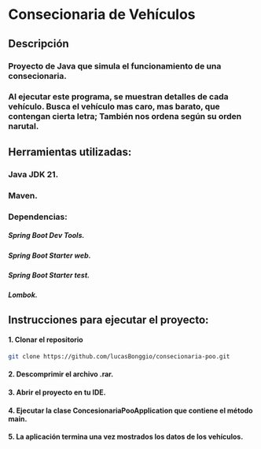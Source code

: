 # Consecionaria de Vehículos
## Descripción
### Proyecto de Java que simula el funcionamiento de una consecionaria.
### Al ejecutar este programa, se muestran detalles de cada vehículo. Busca el vehículo mas caro, mas barato, que contengan cierta letra; También nos ordena según su orden narutal.


## Herramientas utilizadas:
### Java JDK 21.
### Maven. 
### Dependencias:
##### Spring Boot Dev Tools.
##### Spring Boot Starter web. 
##### Spring Boot Starter test.
##### Lombok.

## Instrucciones para ejecutar el proyecto:
#### 1. Clonar el repositorio
```bash
git clone https://github.com/lucasBonggio/consecionaria-poo.git
```
#### 2. Descomprimir el archivo .rar. 
#### 3. Abrir el proyecto en tu IDE.
#### 4. Ejecutar la clase ConcesionariaPooApplication que contiene el método main.
#### 5. La aplicación termina una vez mostrados los datos de los vehículos.
